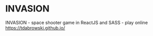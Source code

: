 # INVASION
INVASION - space shooter game in ReactJS and SASS - play online https://tdabrowski.github.io/
